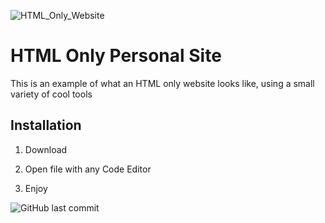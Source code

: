 ![HTML_Only_Website](https://user-images.githubusercontent.com/118246570/212591647-22691f7b-ff9f-4905-850d-d275bcda2d39.png)


# HTML Only Personal Site

This is an example of what an HTML only website looks like, using a small variety of cool tools

## Installation

1. Download

2. Open file with any Code Editor

3. Enjoy

![GitHub last commit](https://img.shields.io/github/last-commit/Lluvias11/cv)
